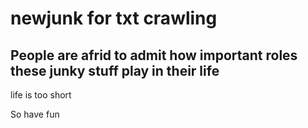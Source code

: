 # newjunk for txt crawling 

## People are afrid to admit how important roles these junky stuff play in their life

life is too short 

So have fun

